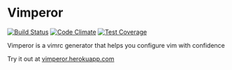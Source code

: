 # Vimperor

[![Build Status](https://travis-ci.org/mxhold/vimperor.svg?branch=master)](https://travis-ci.org/mxhold/vimperor) [![Code Climate](https://codeclimate.com/github/mxhold/vimperor/badges/gpa.svg)](https://codeclimate.com/github/mxhold/vimperor) [![Test Coverage](https://codeclimate.com/github/mxhold/vimperor/badges/coverage.svg)](https://codeclimate.com/github/mxhold/vimperor)

Vimperor is a vimrc generator that helps you configure vim with confidence

Try it out at [vimperor.herokuapp.com](http://vimperor.herokuapp.com/)
